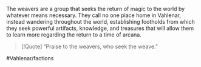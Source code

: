 The weavers are a group that seeks the return of magic to the world by whatever means necessary. They call no one place home in Vahlenar, instead wandering throughout the world, establishing footholds from which they seek powerful artifacts, knowledge, and treasures that will allow them to learn more regarding the return to a time of arcana. 

> [!Quote] “Praise to the weavers, who seek the weave.”

#Vahlenar/factions